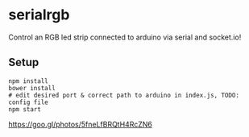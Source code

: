 serialrgb
=========

Control an RGB led strip connected to arduino via serial and socket.io!

Setup
-----

```
npm install
bower install
# edit desired port & correct path to arduino in index.js, TODO: config file
npm start
```

https://goo.gl/photos/5fneLfBRQtH4RcZN6
